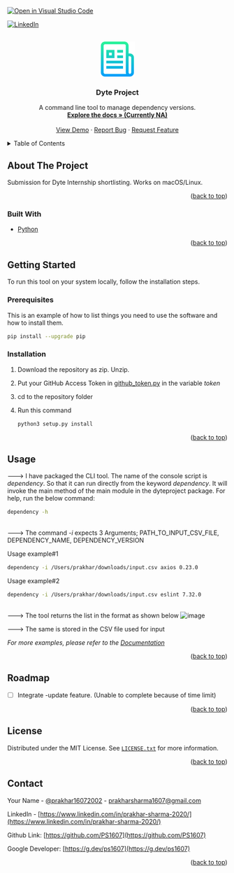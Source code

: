 [![Open in Visual Studio Code](https://classroom.github.com/assets/open-in-vscode-c66648af7eb3fe8bc4f294546bfd86ef473780cde1dea487d3c4ff354943c9ae.svg)](https://classroom.github.com/online_ide?assignment_repo_id=7942788&assignment_repo_type=AssignmentRepo)
<div id="top"></div>
<!--
*** Thanks for checking out the Best-README-Template. If you have a suggestion
*** that would make this better, please fork the repo and create a pull request
*** or simply open an issue with the tag "enhancement".
*** Don't forget to give the project a star!
*** Thanks again! Now go create something AMAZING! :D
-->



<!-- PROJECT SHIELDS -->
<!--
*** I'm using markdown "reference style" links for readability.
*** Reference links are enclosed in brackets [ ] instead of parentheses ( ).
*** See the bottom of this document for the declaration of the reference variables
*** for contributors-url, forks-url, etc. This is an optional, concise syntax you may use.
*** https://www.markdownguide.org/basic-syntax/#reference-style-links
-->

[![LinkedIn][linkedin-shield]][linkedin-url]



<!-- PROJECT LOGO -->
<br />
<div align="center">
  <a href="https://github.com/dyte-submissions/dyte-vit-2022-PS1607">
    <img src="images/logo.png" alt="Logo" width="80" height="80">
  </a>

<h3 align="center">Dyte Project</h3>

  <p align="center">
    A command line tool to manage dependency versions.
    <br />
    <a href="https://github.com/dyte-submissions/dyte-vit-2022-PS1607"><strong>Explore the docs » (Currently NA)</strong></a>
    <br />
    <br />
    <a href="https://github.com/dyte-submissions/dyte-vit-2022-PS1607">View Demo</a>
    ·
    <a href="https://github.com/dyte-submissions/dyte-vit-2022-PS1607/issues">Report Bug</a>
    ·
    <a href="https://github.com/dyte-submissions/dyte-vit-2022-PS1607/issues">Request Feature</a>
  </p>
</div>



<!-- TABLE OF CONTENTS -->
<details>
  <summary>Table of Contents</summary>
  <ol>
    <li>
      <a href="#about-the-project">About The Project</a>
      <ul>
        <li><a href="#built-with">Built With</a></li>
      </ul>
    </li>
    <li>
      <a href="#getting-started">Getting Started</a>
      <ul>
        <li><a href="#prerequisites">Prerequisites</a></li>
        <li><a href="#installation">Installation</a></li>
      </ul>
    </li>
    <li><a href="#usage">Usage</a></li>
    <li><a href="#roadmap">Roadmap</a></li>
    <li><a href="#license">License</a></li>
    <li><a href="#contact">Contact</a></li>
  </ol>
</details>



<!-- ABOUT THE PROJECT -->
## About The Project

Submission for Dyte Internship shortlisting. Works on macOS/Linux.

<p align="right">(<a href="#top">back to top</a>)</p>



### Built With

* [Python](https://www.python.org/)

<p align="right">(<a href="#top">back to top</a>)</p>



<!-- GETTING STARTED -->
## Getting Started

To run this tool on your system locally, follow the installation steps.

### Prerequisites

This is an example of how to list things you need to use the software and how to install them.
  ```sh
  pip install --upgrade pip
  ```

### Installation

1. Download the repository as zip. Unzip.
2. Put your GitHub Access Token in [github_token.py](https://github.com/dyte-submissions/dyte-vit-2022-PS1607/blob/main/src/dyteproject/github_token.py) in the variable _token_
3. cd to the repository folder
4. Run this command

   ```sh
   python3 setup.py install
   ```

<p align="right">(<a href="#top">back to top</a>)</p>



<!-- USAGE EXAMPLES -->
## Usage

---> I have packaged the CLI tool. The name of the console script is _dependency_. So that it can run directly from the keyword _dependency_. It will invoke the main method of the main module in the dyteproject package.
For help, run the below command:
  ```sh
  dependency -h
  ```
<br>---> The command _-i_ expects 3 Arguments;  PATH_TO_INPUT_CSV_FILE,  DEPENDENCY_NAME,  DEPENDENCY_VERSION<br>


Usage example#1
  ```sh
  dependency -i /Users/prakhar/downloads/input.csv axios 0.23.0
  ```
Usage example#2
  ```sh
  dependency -i /Users/prakhar/downloads/input.csv eslint 7.32.0
  ```
<br>
---> The tool returns the list in the format as shown below
<img width="749" alt="image" src="https://user-images.githubusercontent.com/77260373/171464381-f234049e-ae58-4de2-80eb-c665347f6564.png">

---> The same is stored in the CSV file used for input

  

_For more examples, please refer to the [Documentation](https://doesnotexist.com)_

<p align="right">(<a href="#top">back to top</a>)</p>



<!-- ROADMAP -->
## Roadmap

- [ ] Integrate -update feature. (Unable to complete because of time limit)

<p align="right">(<a href="#top">back to top</a>)</p>

<!-- LICENSE -->
## License

Distributed under the MIT License. See [`LICENSE.txt`](https://github.com/dyte-submissions/dyte-vit-2022-PS1607/blob/main/LICENSE.txt) for more information.

<p align="right">(<a href="#top">back to top</a>)</p>



<!-- CONTACT -->
## Contact

Your Name - [@prakhar16072002](https://twitter.com/prakhar16072002) - prakharsharma1607@gmail.com

LinkedIn - [https://www.linkedin.com/in/prakhar-sharma-2020/](https://www.linkedin.com/in/prakhar-sharma-2020/)

Github Link: [https://github.com/PS1607](https://github.com/PS1607)

Google Developer: [https://g.dev/ps1607](https://g.dev/ps1607)

<p align="right">(<a href="#top">back to top</a>)</p>


<!-- MARKDOWN LINKS & IMAGES -->
<!-- https://www.markdownguide.org/basic-syntax/#reference-style-links -->
[contributors-shield]: https://img.shields.io/github/contributors/dyte-submissions/dyte-vit-2022-PS1607.svg?style=for-the-badge
[contributors-url]: https://github.com/dyte-submissions/dyte-vit-2022-PS1607/graphs/contributors
[forks-shield]: https://img.shields.io/github/forks/dyte-submissions/dyte-vit-2022-PS1607.svg?style=for-the-badge
[forks-url]: https://github.com/dyte-submissions/dyte-vit-2022-PS1607/network/members
[stars-shield]: https://img.shields.io/github/stars/dyte-submissions/dyte-vit-2022-PS1607.svg?style=for-the-badge
[stars-url]: https://github.com/dyte-submissions/dyte-vit-2022-PS1607/stargazers
[issues-shield]: https://img.shields.io/github/issues/dyte-submissions/dyte-vit-2022-PS1607.svg?style=for-the-badge
[issues-url]: https://github.com/dyte-submissions/dyte-vit-2022-PS1607/issues
[license-shield]: https://img.shields.io/github/license/dyte-submissions/dyte-vit-2022-PS1607.svg?style=for-the-badge
[license-url]: https://github.com/dyte-submissions/dyte-vit-2022-PS1607/blob/master/LICENSE.txt
[linkedin-shield]: https://img.shields.io/badge/-LinkedIn-black.svg?style=for-the-badge&logo=linkedin&colorB=555
[linkedin-url]: https://www.linkedin.com/in/prakhar-sharma-2020/
[product-screenshot]: images/screenshot.png
